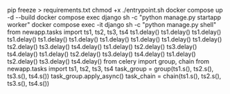 pip freeze > requirements.txt
chmod +x ./entrypoint.sh
docker compose up -d --build
docker compose exec django sh -c "python manage.py startapp worker"
docker compose exec -it django sh -c "python manage.py shell"
from newapp.tasks import ts1, ts2, ts3, ts4
ts1.delay()
ts1.delay()
ts1.delay()
ts1.delay()
ts1.delay()
ts1.delay()
ts1.delay()
ts1.delay()
ts1.delay()
ts1.delay()
ts2.delay()
ts3.delay()
ts4.delay()
ts1.delay()
ts2.delay()
ts3.delay()
ts4.delay()
ts1.delay()
ts2.delay()
ts3.delay()
ts4.delay()
ts1.delay()
ts2.delay()
ts3.delay()
ts4.delay()
from celery import group, chain
from newapp.tasks import ts1, ts2, ts3, ts4
task_group = group(ts1.s(), ts2.s(), ts3.s(), ts4.s())
task_group.apply_async()
task_chain = chain(ts1.s(), ts2.s(), ts3.s(), ts4.s())
